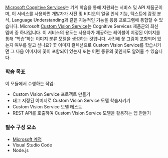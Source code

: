 [Microsoft Cognitive Services](https://azure.microsoft.com/services/cognitive-services/ "Microsoft Cognitive Services")는 기계 학습을 통해 지원되는 서비스 및 API 제품군이며, 이 서비스를 사용하면 개발자가 사진 및 비디오의 얼굴 인식 기능, 텍스트에 감정 분석, Language Understanding과 같은 지능적인 기능을 응용 프로그램에 통합할 수 있습니다. Microsoft [Custom Vision Service](https://azure.microsoft.com/services/cognitive-services/custom-vision-service/)는 Cognitive Services 제품군의 최신 멤버 중 하나입니다. 이 서비스의 용도는 사용자가 제공하는 레이블이 지정된 이미지를 통해 “학습”하는 이미지 분류 모델을 생성하는 것입니다. 사진에 꽃 그림이 포함되어 있는지 여부를 알고 싶나요? 꽃 이미지 컬렉션으로 Custom Vision Service를 학습시키면 그 다음 이미지에 꽃이 포함되어 있는지 또는 어떤 종류의 꽃인지도 알려줄 수 있습니다.

### <a name="learning-objectives"></a>학습 목표

이 모듈에서 수행하는 작업:

- Custom Vision Service 프로젝트 만들기
- 태그 지정된 이미지로 Custom Vision Service 모델 학습시키기
- Custom Vision Service 모델 테스트
- REST API를 호출하여 Custom Vision Service 모델을 활용하는 앱 만들기

### <a name="prerequisites"></a>필수 구성 요소  

<!---TODO: Need links here and better verbiage; is Microsoft account needed?--->

- [Microsoft 계정](https://account.microsoft.com/account)
- Visual Studio Code
- Node.js